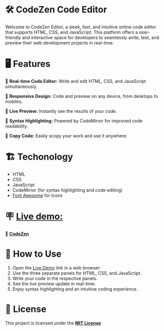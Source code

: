 # 🛠️ CodeZen Code Editor 
Welcome to CodeZen Editor, a sleek, fast, and intuitive online code editor that supports HTML, CSS, and JavaScript. This platform offers a user-friendly and interactive space for developers to seamlessly write, test, and preview their web development projects in real-time.

# 🖥 Features
🔹 **Real-time Code Editor:** Write and edit HTML, CSS, and JavaScript simultaneously.

🔹 **Responsive Design:** Code and preview on any device, from desktops to mobiles.

🔹 **Live Preview:** Instantly see the results of your code.

🔹 **Syntax Highlighting:** Powered by CodeMirror for improved code readability.

🔹 **Copy Code:** Easily scopy your work and use it anywhere.


# 🏗 Techonology
- HTML
- CSS
- JavaScript
- CodeMirror (for syntax highlighting and code editing)
- [Font Awesome](https://fontawesome.com/) for Icons

# 🪧 <ins>Live demo:</ins>
🔹 **[CodeZen](https://codezen-editor.netlify.app/)**

# 🔧 How to Use
1. Open the [Live Demo](https://codezen-editor.netlify.app/) link in a web browser.
2. Use the three separate panels for HTML, CSS, and JavaScript.
3. Write your code in the respective panels.
4. See the live preview update in real-time.
5. Enjoy syntax highlighting and an intuitive coding experience.

# 📜 License
This project is licensed under the **[MIT License](https://github.com/bedigambar/CodeZen/blob/main/LICENSE)**
